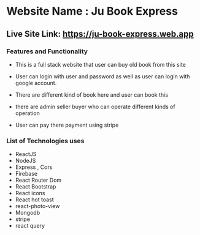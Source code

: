 # Website Name : Ju Book Express

## Live Site Link: https://ju-book-express.web.app

### Features and Functionality

- This is a full stack website that user can buy old book from this site
- User can login with user and password as well as user can login with google account.
- There are different kind of book here and user can book this

- there are admin seller buyer who can operate different kinds of operation
- User can pay there payment using stripe

### List of Technologies uses

- ReactJS
- NodeJS
- Express , Cors
- Firebase
- React Router Dom
- React Bootstrap
- React icons
- React hot toast
- react-photo-view
- Mongodb
- stripe
- react query
